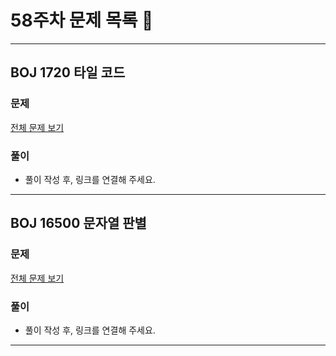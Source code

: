 # 58주차 문제 목록 📝
___
## BOJ 1720 타일 코드    
### 문제
[전체 문제 보기](https://www.acmicpc.net/problem/1720)

### 풀이
- 풀이 작성 후, 링크를 연결해 주세요.
___ 
## BOJ 16500 문자열 판별  
### 문제
[전체 문제 보기](https://www.acmicpc.net/problem/16500)

### 풀이
- 풀이 작성 후, 링크를 연결해 주세요.
___
